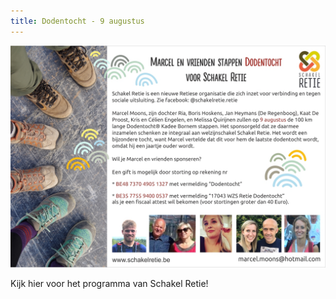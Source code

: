 ```yaml
---
title: Dodentocht - 9 augustus
---
```

![](/images/dodentocht-1-small.jpg)

Kijk hier voor het programma van Schakel Retie!
